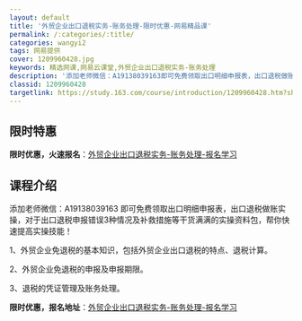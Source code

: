 ```yaml
---
layout: default
title: '外贸企业出口退税实务-账务处理-限时优惠-网易精品课'
permalink: /:categories/:title/
categories: wangyi2
tags: 网易提供
cover: 1209960428.jpg
keywords: 精选网课,网易云课堂,外贸企业出口退税实务-账务处理
description: '添加老师微信：A19138039163即可免费领取出口明细申报表，出口退税做账实操，对于出口退税申报错误3种情况及补救措'
classid: 1209960428
targetlink: https://study.163.com/course/introduction/1209960428.htm?share=1&shareId=1025206652&utm_campaign=share&utm_medium=iphoneShare&utm_source=&utm_u=1025206652
---
```


## 限时特惠

**限时优惠，火速报名**：[外贸企业出口退税实务-账务处理-报名学习](https://study.163.com/course/introduction/1209960428.htm?share=1&shareId=1025206652&utm_campaign=share&utm_medium=iphoneShare&utm_source=&utm_u=1025206652)

## 课程介绍

添加老师微信：A19138039163 即可免费领取出口明细申报表，出口退税做账实操，对于出口退税申报错误3种情况及补救措施等干货满满的实操资料包，帮你快速提高实操技能！

1、外贸企业免退税的基本知识，包括外贸企业出口退税的特点、退税计算。

2、外贸企业免退税的申报及申报期限。

3、退税的凭证管理及账务处理。

**限时优惠，报名地址**：[外贸企业出口退税实务-账务处理-报名学习](https://study.163.com/course/introduction/1209960428.htm?share=1&shareId=1025206652&utm_campaign=share&utm_medium=iphoneShare&utm_source=&utm_u=1025206652)

